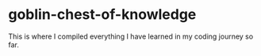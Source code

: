 # goblin-chest-of-knowledge
This is where I compiled everything I have learned in my coding journey so far.
